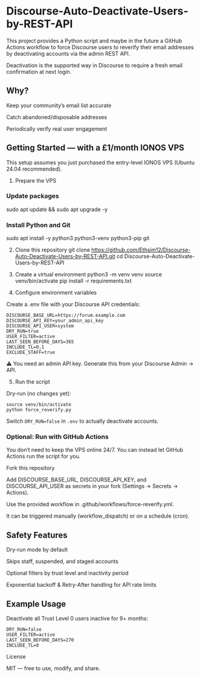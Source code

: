 # Discourse-Auto-Deactivate-Users-by-REST-API

This project provides a Python script and maybe in the future a GitHub Actions workflow to force Discourse users to reverify their email addresses by deactivating accounts via the admin REST API.

Deactivation is the supported way in Discourse to require a fresh email confirmation at next login.

## Why?

Keep your community’s email list accurate

Catch abandoned/disposable addresses

Periodically verify real user engagement

## Getting Started — with a £1/month IONOS VPS

This setup assumes you just purchased the entry-level IONOS VPS (Ubuntu 24.04 recommended).

1. Prepare the VPS

### Update packages
sudo apt update && sudo apt upgrade -y

### Install Python and Git
sudo apt install -y python3 python3-venv python3-pip git

2. Clone this repository
git clone https://github.com/Ethsim12/Discourse-Auto-Deactivate-Users-by-REST-API.git
cd Discourse-Auto-Deactivate-Users-by-REST-API

3. Create a virtual environment
python3 -m venv venv
source venv/bin/activate
pip install -r requirements.txt

4. Configure environment variables

Create a .env file with your Discourse API credentials:

```env
DISCOURSE_BASE_URL=https://forum.example.com
DISCOURSE_API_KEY=your_admin_api_key
DISCOURSE_API_USER=system
DRY_RUN=true
USER_FILTER=active
LAST_SEEN_BEFORE_DAYS=365
INCLUDE_TL=0,1
EXCLUDE_STAFF=true
```

⚠️ You need an admin API key. Generate this from your Discourse Admin → API.

5. Run the script

Dry-run (no changes yet):

```
source venv/bin/activate
python force_reverify.py
```

Switch `DRY_RUN=false` in `.env` to actually deactivate accounts.

### Optional: Run with GitHub Actions

You don’t need to keep the VPS online 24/7. You can instead let GitHub Actions run the script for you.

Fork this repository

Add DISCOURSE_BASE_URL, DISCOURSE_API_KEY, and DISCOURSE_API_USER as secrets in your fork (Settings → Secrets → Actions).

Use the provided workflow in .github/workflows/force-reverify.yml.

It can be triggered manually (workflow_dispatch) or on a schedule (cron).

## Safety Features

Dry-run mode by default

Skips staff, suspended, and staged accounts

Optional filters by trust level and inactivity period

Exponential backoff & Retry-After handling for API rate limits

## Example Usage

Deactivate all Trust Level 0 users inactive for 9+ months:

```
DRY_RUN=false
USER_FILTER=active
LAST_SEEN_BEFORE_DAYS=270
INCLUDE_TL=0
```

License

MIT — free to use, modify, and share.
